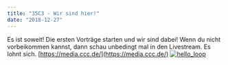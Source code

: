 ```yaml
---
title: "35C3 - Wir sind hier!"
date: "2018-12-27"
---
```


Es ist soweit! Die ersten Vorträge starten und wir sind dabei! Wenn du nicht vorbeikommen kannst, dann schau unbedingt mal in den Livestream. Es lohnt sich. [https://media.ccc.de/](https://media.ccc.de/) [![hello_loop](https://hackzogtum-coburg.de/wp-content/uploads/2018/12/Hello_Loop-300x150.gif)](https://hackzogtum-coburg.de/wp-content/uploads/2018/12/Hello_Loop.gif)
